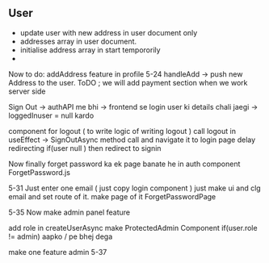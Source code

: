 ## User 

- update user with new address in user document only
- addresses array in user document.
- initialise address array in start tempororily
- 


Now to do: addAddress feature in profile 5-24
handleAdd -> push new Address to the user.
ToDO ; we will add payment section when we work server side

Sign Out -> authAPI me bhi -> frontend se login user ki details chali jaegi -> loggedInuser = null kardo

component for logout ( to write logic of writing logout )
call logout in useEffect -> SignOutAsync method call and navigate it to login page
delay redirecting 
if(user null ) then redirect to signin

Now finally forget password ka ek page banate he
in auth component
ForgetPassword.js

5-31
Just enter one email ( just copy login component )
just make ui and clg email and set route of it.
make page of it ForgetPasswordPage

5-35
Now make admin panel feature

add role in createUserAsync
make ProtectedAdmin Component 
if(user.role != admin) aapko / pe bhej dega

make one feature admin
5-37





